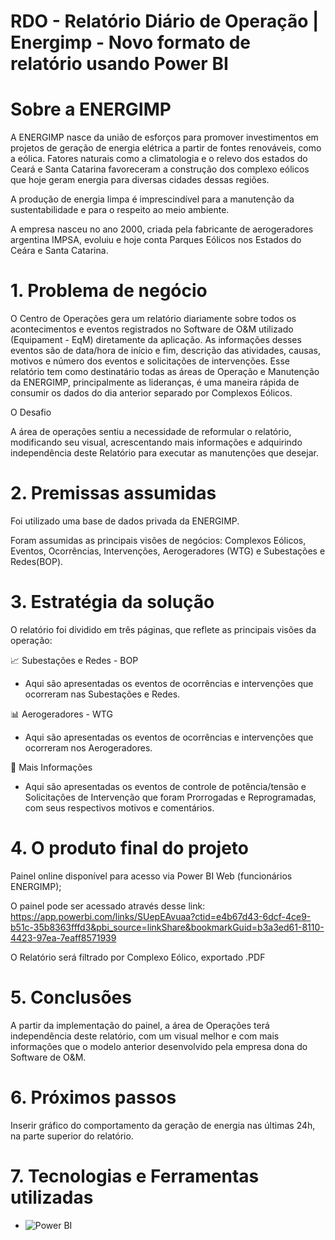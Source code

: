 # RDO - Relatório Diário de Operação | Energimp - Novo formato de relatório usando Power BI

# Sobre a ENERGIMP
A ENERGIMP nasce da união de esforços para promover investimentos em projetos de geração de energia elétrica a partir de fontes renováveis, como a eólica.
Fatores naturais como a climatologia e o relevo dos estados do Ceará e Santa Catarina favoreceram a construção dos complexo eólicos que hoje geram energia para diversas cidades dessas regiões.

A produção de energia limpa é imprescindível para a manutenção da sustentabilidade e para o respeito ao meio ambiente.

A empresa nasceu no ano 2000, criada pela fabricante de aerogeradores argentina IMPSA, evoluiu e hoje conta Parques Eólicos nos Estados do Ceára e Santa Catarina. 

# 1. Problema de negócio

O Centro de Operações gera um relatório diariamente sobre todos os acontecimentos e eventos registrados no Software de O&M utilizado (Equipament - EqM) diretamente da aplicação. As informações desses eventos são de data/hora de início e fim, descrição das atividades, causas, motivos e número dos eventos e solicitações de intervenções. Esse relatório tem como destinatário todas as áreas de Operação e Manutenção da ENERGIMP, principalmente as lideranças, é uma maneira rápida de consumir os dados do dia anterior separado por Complexos Eólicos.

O Desafio

A área de operações sentiu a necessidade de reformular o relatório, modificando seu visual, acrescentando mais informações e adquirindo independência deste Relatório para executar as manutenções que desejar.


# 2. Premissas assumidas 

Foi utilizado uma base de dados privada da ENERGIMP.

Foram assumidas as principais visões de negócios: Complexos Eólicos, Eventos, Ocorrências, Intervenções, Aerogeradores (WTG) e Subestações e Redes(BOP).

# 3. Estratégia da solução

O relatório foi dividido em três páginas, que reflete as principais visões da operação:

📈 Subestações e Redes - BOP
- Aqui são apresentadas os eventos de ocorrências e intervenções que ocorreram nas Subestações e Redes.

📊 Aerogeradores - WTG
- Aqui são apresentadas os eventos de ocorrências e intervenções que ocorreram nos Aerogeradores.

📝 Mais Informações 
- Aqui são apresentadas os eventos de controle de potência/tensão e Solicitações de Intervenção que foram Prorrogadas e Reprogramadas, com seus respectivos motivos e comentários.

# 4. O produto final do projeto
Painel online disponível para acesso via Power BI Web (funcionários ENERGIMP);

O painel pode ser acessado através desse link: https://app.powerbi.com/links/SUepEAvuaa?ctid=e4b67d43-6dcf-4ce9-b51c-35b8363fffd3&pbi_source=linkShare&bookmarkGuid=b3a3ed61-8110-4423-97ea-7eaff8571939

O Relatório será filtrado por Complexo Eólico, exportado .PDF

# 5. Conclusões
A partir da implementação do painel, a área de Operações terá independência deste relatório, com um visual melhor e com mais informações que o modelo anterior desenvolvido pela empresa dona do Software de O&M.

# 6. Próximos passos
Inserir gráfico do comportamento da geração de energia nas últimas 24h, na parte superior do relatório.

# 7. Tecnologias e Ferramentas utilizadas

- ![Power BI](https://img.shields.io/badge/Power%20BI-F2C811?style=for-the-badge&logo=Power%20BI&logoColor=black)

